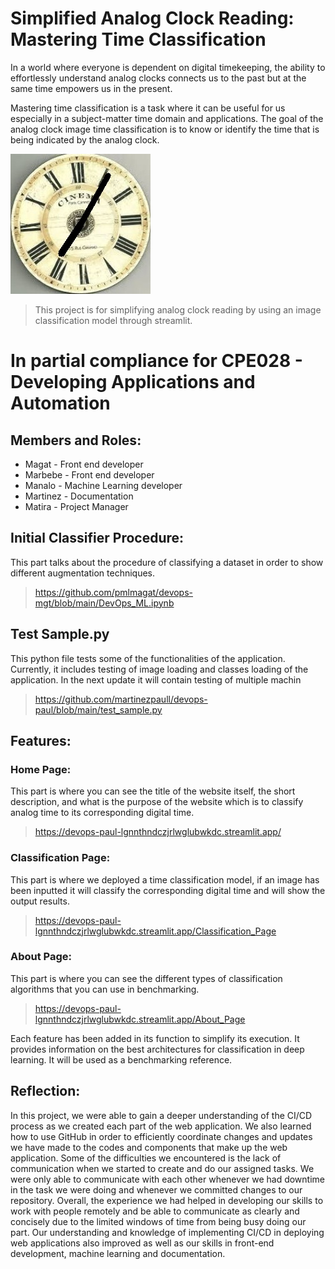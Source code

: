 
# Simplified Analog Clock Reading: Mastering Time Classification

In a world where everyone is dependent on digital timekeeping, the ability to effortlessly understand analog clocks connects us to the past but at the same time empowers us in the present. 

Mastering time classification is a task where it can be useful for us especially in a subject-matter time domain and applications. The goal of the analog clock image time classification is to know or identify the time that is being indicated by the analog clock. 

![Alt text](assets\41.jpg "sample clock image")

> This project is for simplifying analog clock reading by using an image classification model through streamlit.

# In partial compliance for CPE028 - Developing Applications and Automation

## Members and Roles:
* Magat - Front end developer
* Marbebe - Front end developer
* Manalo - Machine Learning developer
* Martinez - Documentation
* Matira - Project Manager


## Initial Classifier Procedure:

This part talks about the procedure of classifying a dataset in order to show different augmentation techniques. 

> https://github.com/pmlmagat/devops-mgt/blob/main/DevOps_ML.ipynb

## Test Sample.py

This python file tests some of the functionalities of the application. Currently, it includes testing of image loading and classes loading of the application. In the next update it will contain testing of multiple machin

> https://github.com/martinezpaull/devops-paul/blob/main/test_sample.py

## Features:

### Home Page:

This part is where you can see the title of the website itself, the short description, and what is the purpose of the website which is to classify analog time to its corresponding digital time.

> https://devops-paul-lgnnthndczjrlwglubwkdc.streamlit.app/

### Classification Page:

This part is where we deployed a time classification model, if an image has been inputted it will classify the corresponding digital time and will show the output results. 

> https://devops-paul-lgnnthndczjrlwglubwkdc.streamlit.app/Classification_Page

### About Page:

This part is where you can see the different types of classification algorithms that you can use in benchmarking. 

> https://devops-paul-lgnnthndczjrlwglubwkdc.streamlit.app/About_Page

Each feature has been added in its function to simplify its execution. It provides information on the best architectures for classification in deep learning. It will be used as a benchmarking reference.


## Reflection:

In this project, we were able to gain a deeper understanding of the CI/CD process as we created each part of the web application. We also learned how to use GitHub in order to efficiently coordinate changes and updates we have made to the codes and components that make up the web application. Some of the difficulties we encountered is the lack of communication when we started to create and do our assigned tasks. We were only able to communicate with each other whenever we had downtime in the task we were doing and whenever we committed changes to our repository. Overall, the experience we had helped in developing our skills to work with people remotely and be able to communicate as clearly and concisely due to the limited windows of time from being busy doing our part. Our understanding and knowledge of implementing CI/CD in deploying web applications also improved as well as our skills in front-end development, machine learning and documentation.
